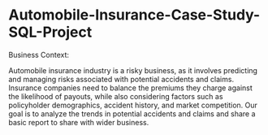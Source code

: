 # Automobile-Insurance-Case-Study-SQL-Project

Business Context:

Automobile insurance industry is a risky business, as it involves predicting and managing risks associated with potential accidents and claims. Insurance companies need to balance the premiums they charge against the likelihood of payouts, while also considering factors such as policyholder demographics, accident history, and market competition.
Our goal is to analyze the trends in potential accidents and claims and share a basic report to share with wider business.
